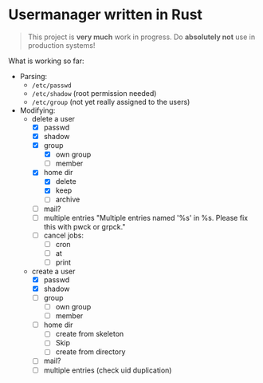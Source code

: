 # Usermanager written in Rust

> This project is **very much** work in progress. Do **absolutely not** use in production systems!

What is working so far:
  * Parsing:
    * `/etc/passwd`
    * `/etc/shadow` (root permission needed)
    * `/etc/group` (not yet really assigned to the users)
  * Modifying:
    * delete a user
        * [x] passwd
        * [x] shadow
        * [X] group
            * [x] own group
            * [ ] member
        * [x] home dir
            * [x] delete
            * [x] keep
            * [ ] archive
        * [ ] mail?
        * [ ] multiple entries "Multiple entries named '%s' in %s. Please fix this with pwck or grpck."
        * [ ] cancel jobs:
            * [ ] cron
            * [ ] at
            * [ ] print
    * create a user
        - [x] passwd
        - [x] shadow
        - [ ] group
            - [ ] own group
            - [ ] member
        - [ ] home dir
            - [ ] create from skeleton
            - [ ] Skip
            - [ ] create from directory
        - [ ] mail?
        - [ ] multiple entries (check uid duplication)